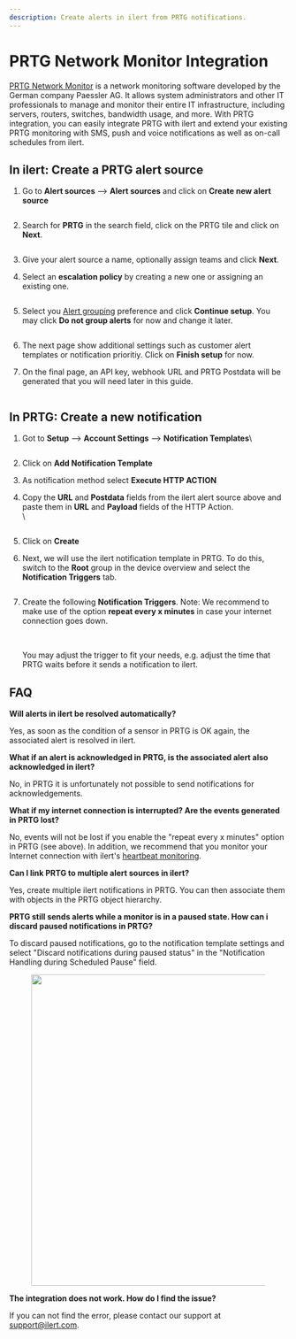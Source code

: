 ```yaml
---
description: Create alerts in ilert from PRTG notifications.
---
```


# PRTG Network Monitor Integration

[PRTG Network Monitor](https://www.paessler.com/prtg) is a network monitoring software developed by the German company Paessler AG. It allows system administrators and other IT professionals to manage and monitor their entire IT infrastructure, including servers, routers, switches, bandwidth usage, and more. With PRTG integration, you can easily integrate PRTG with ilert and extend your existing PRTG monitoring with SMS, push and voice notifications as well as on-call schedules from ilert.

## In ilert: Create a PRTG alert source <a href="#create-alarm-source" id="create-alarm-source"></a>

1.  Go to **Alert sources** --> **Alert sources** and click on **Create new alert source**

    <figure><img src="../../.gitbook/assets/Screenshot 2023-08-28 at 10.21.10.png" alt=""><figcaption></figcaption></figure>
2.  Search for **PRTG** in the search field, click on the PRTG tile and click on **Next**.&#x20;

    <figure><img src="../../.gitbook/assets/Screenshot 2023-08-28 at 10.24.23.png" alt=""><figcaption></figcaption></figure>
3. Give your alert source a name, optionally assign teams and click **Next**.
4.  Select an **escalation policy** by creating a new one or assigning an existing one.

    <figure><img src="../../.gitbook/assets/Screenshot 2023-08-28 at 11.37.47.png" alt=""><figcaption></figcaption></figure>
5.  Select you [Alert grouping](../../alerting/alert-sources.md#alert-grouping) preference and click **Continue setup**. You may click **Do not group alerts** for now and change it later.&#x20;

    <figure><img src="../../.gitbook/assets/Screenshot 2023-08-28 at 11.38.24.png" alt=""><figcaption></figcaption></figure>
6. The next page show additional settings such as customer alert templates or notification prioritiy. Click on **Finish setup** for now.
7.  On the final page, an API key, webhook URL and PRTG Postdata will be generated that you will need later in this guide.

    <figure><img src="../../.gitbook/assets/il-1 (1) (1) (1) (1).png" alt=""><figcaption></figcaption></figure>

## In PRTG: Create a new notification <a href="#create-notification" id="create-notification"></a>

1.  Got to **Setup** --> **Account Settings** --> **Notification Templates**\


    <figure><img src="../../.gitbook/assets/Screenshot 2023-03-29 at 17.43.55.png" alt=""><figcaption></figcaption></figure>
2. Click on **Add Notification Template**&#x20;
3. As notification method select **Execute HTTP ACTION**
4.  Copy the **URL** and **Postdata** fields from the ilert alert source above and paste them in **URL** and **Payload** fields of the HTTP Action.\
    \


    <figure><img src="../../.gitbook/assets/Screenshot 2023-03-29 at 17.58.10.png" alt=""><figcaption></figcaption></figure>
5. Click on **Create**
6.  Next, we will use the ilert notification template in PRTG. To do this, switch to the **Root** group in the device overview and select the **Notification Triggers** tab.



    <figure><img src="../../.gitbook/assets/Screenshot 2023-03-29 at 18.05.37.png" alt=""><figcaption></figcaption></figure>
7.  Create the following **Notification Triggers**. Note: We recommend to make use of the option **repeat every x minutes** in case your internet connection goes down.

    <figure><img src="../../.gitbook/assets/Screenshot 2023-03-29 at 21.51.48.png" alt=""><figcaption></figcaption></figure>

    \
    You may adjust the trigger to fit your needs, e.g. adjust the time that PRTG waits before it sends a notification to ilert.

## &#x20;<a href="#create-topic" id="create-topic"></a>

## FAQ <a href="#faq" id="faq"></a>

**Will alerts in ilert be resolved automatically?**

Yes, as soon as the condition of a sensor in PRTG is OK again, the associated alert is resolved in ilert.

**What if an alert is acknowledged in PRTG, is the associated alert also acknowledged in ilert?**

No, in PRTG it is unfortunately not possible to send notifications for acknowledgements.

**What if my internet connection is interrupted? Are the events generated in PRTG lost?**

No, events will not be lost if you enable the "repeat every x minutes" option in PRTG (see above). In addition, we recommend that you monitor your Internet connection with ilert's [heartbeat monitoring](../../alerting/heartbeat-monitoring/).

**Can I link PRTG to multiple alert sources in ilert?**

Yes, create multiple ilert notifications in PRTG. You can then associate them with objects in the PRTG object hierarchy.

**PRTG still sends alerts while a monitor is in a paused state. How can i discard paused notifications in PRTG?**

To discard paused notifications, go to the notification template settings and select "Discard notifications during paused status" in the "Notification Handling during Scheduled Pause" field.

<figure><img src="../../.gitbook/assets/faq-1.png" alt="" width="563"><figcaption></figcaption></figure>

**The integration does not work. How do I find the issue?**

If you can not find the error, please contact our support at [support@ilert.com](https://github.com/iLert/docs/tree/dfe03283a452516a115a55f8c20942698e279d7b/integrations/support@ilert.com).

